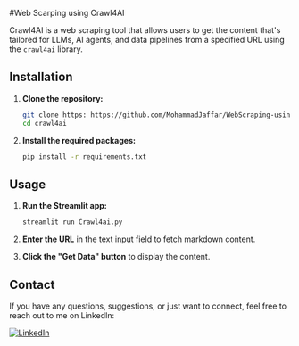 #Web Scarping using Crawl4AI

Crawl4AI is a web scraping tool that allows users to get the content that's tailored for LLMs, AI agents, and data pipelines from a specified URL  using the `crawl4ai` library.




## Installation

1. **Clone the repository:**

   ```bash
   git clone https: https://github.com/MohammadJaffar/WebScraping-using-crawl4ai.git
   cd crawl4ai
   ```

2. **Install the required packages:**

   ```bash
   pip install -r requirements.txt
   ```

## Usage

1. **Run the Streamlit app:**

   ```bash
   streamlit run Crawl4ai.py
   ```

2. **Enter the URL** in the text input field to fetch markdown content.

3. **Click the "Get Data" button** to display the content.


## Contact
If you have any questions, suggestions, or just want to connect, feel free to reach out to me on LinkedIn:

[![LinkedIn](https://img.shields.io/badge/LinkedIn-Connect-blue?style=for-the-badge&logo=linkedin)](https://www.linkedin.com/in/mohammad-alkhatim-9b1770266/)

